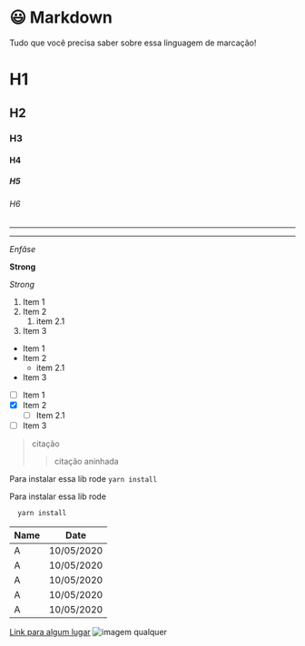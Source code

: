# :smiley: Markdown

Tudo que você precisa saber sobre essa linguagem de marcação!

<!-- Headings -->
# H1
## H2
### H3
#### H4
##### H5
###### H6

<!-- DIVIDERS -->
---
***

<!-- Enfasis -->
*Enfâse*

<!-- Strong -->
**Strong**

<!-- Itálico -->
_Strong_

<!-- Lista ordenada -->
1. Item 1
1. Item 2
   1. item 2.1
2. Item 3

<!-- Lista não ordenada -->
- Item 1
- Item 2
  - item 2.1
- Item 3

<!-- Lista checkbox -->
- [ ] Item 1
- [x] Item 2
  - [ ] Item 2.1
- [ ] Item 3

<!-- Citação -->
> citação
> > citação aninhada

<!-- Inline code -->
Para instalar essa lib rode `yarn install`

<!-- Code block -->
Para instalar essa lib rode

```bash
  yarn install
```

<!-- Tabela -->
| Name | Date       |
| ---- | ---------- |
| A    | 10/05/2020 |
| A    | 10/05/2020 |
| A    | 10/05/2020 |
| A    | 10/05/2020 |
| A    | 10/05/2020 |

[Link para algum lugar](http://github.com "Github")
![imagem qualquer](https://raw.githubusercontent.com/brunobertolini/pagix/master/pagination.png)
